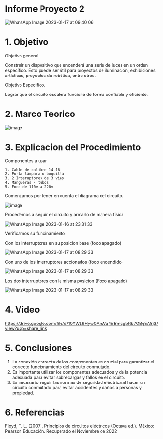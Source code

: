 
# Informe Proyecto 2

![WhatsApp Image 2023-01-17 at 09 40 06](https://user-images.githubusercontent.com/116781677/212928222-be6b8c06-0d0d-45d4-8553-d2348e2ffa82.jpg)

# 1. Objetivo

Objetivo general.

Construir un dispositivo que encenderá una serie de luces en un orden específico. Esto puede ser útil para proyectos de iluminación, exhibiciones artísticas, proyectos de robótica, entre otros.

Objetivo Especifico.

Lograr que el circuito escalera funcione de forma confiable y eficiente.

# 2. Marco Teorico

![image](https://user-images.githubusercontent.com/116781677/212889102-a50bfd57-5727-407c-a233-66aa851681df.png)

# 3. Explicacion del Procedimiento

Componentes a usar

    1. Cable de calibre 14-16
    2. Porta lámpara o boquilla
    3. 2 Interuptores de 3 vias
    4. Mangueras - tubos 
    5. Foco de 110v a 220v

Comenzamos por tener en cuenta el diagrama del circuito.

![image](https://user-images.githubusercontent.com/116781677/212890388-ae167502-78a4-490e-9631-7d61bc323510.png)

Procedemos a seguir el circuito y armarlo de manera física

![WhatsApp Image 2023-01-16 at 23 31 33](https://user-images.githubusercontent.com/116781677/212881459-cbf79070-0213-4c24-b283-d2c581cb7747.jpg)


Verificamos su funcinamiento

Con los interruptores en su posicion base (foco apagado)

![WhatsApp Image 2023-01-17 at 08 29 33](https://user-images.githubusercontent.com/116781677/212911633-ef32091a-c915-46d6-949f-8379fcbbb179.jpg)

Con uno de los interruptores accionados (foco encendido)

![WhatsApp Image 2023-01-17 at 08 29 33](https://user-images.githubusercontent.com/116781677/212911656-bbbc313e-872c-4c15-980a-cd67cea7789d.jpg)

Los dos interruptores con la misma posicion (Foco apagado)

![WhatsApp Image 2023-01-17 at 08 29 33](https://user-images.githubusercontent.com/116781677/212911687-34513187-5b79-4323-ae3a-ab4ddbf0b280.jpg)

# 4. Video

https://drive.google.com/file/d/10XWL9Hyw0AnWq4irBmqgbRb7GBgEA8j3/view?usp=share_link

# 5. Conclusiones

1. La conexión correcta de los componentes es crucial para garantizar el correcto funcionamiento del circuito conmutado.
2. Es importante utilizar los componentes adecuados y de la potencia adecuada para evitar sobrecargas y fallos en el circuito.
3. Es necesario seguir las normas de seguridad eléctrica al hacer un circuito conmutado para evitar accidentes y daños a personas y propiedad.

# 6. Referencias

Floyd, T. L. (2007). Principios de circuitos eléctricos (Octava ed.). México: Pearson Educación. Recuperado el Noviembre de 2022
